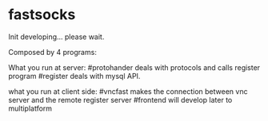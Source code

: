 # fastsocks
Init developing... please wait.

Composed by 4 programs:

What you run at server:
#protohander
deals with protocols and calls register program
#register
deals with mysql API.

what you run at client side:
#vncfast
makes the connection between vnc server and the remote register server
#frontend
will develop later to multiplatform

